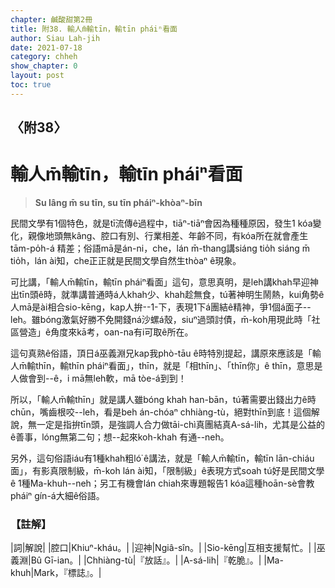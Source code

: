 ```yaml
---
chapter: 鹹酸甜第2冊
title: 附38. 輸人m̄輸tīn，輸tīn pháiⁿ看面
author: Siau Lah-jih
date: 2021-07-18
category: chheh
show_chapter: 0
layout: post
toc: true
---
```


## 〈附38〉
# 輸人m̄輸tīn，輸tīn pháiⁿ看面
> **Su lâng m̄ su tīn, su tīn pháiⁿ-khòaⁿ-bīn**

民間文學有1個特色，就是tī流傳ê過程中，tiāⁿ-tiāⁿ會因為種種原因，發生1 kóa變化，親像地頭無kâng、腔口有別、行業相差、年齡不同，有kóa所在就會產生tām-po̍h-á 精差；俗語mā是án-ni，che，lán m̄-thang講siáng tio̍h siáng m̄ tio̍h，lán ài知，che正正就是民間文學自然生thòaⁿ ê現象。

可比講，「輸人m̄輸tīn，輸tīn pháiⁿ看面」這句，意思真明，是leh講khah早迎神出tīn頭ê時，就準講普通時á人khah少、khah趁無食，tú著神明生鬧熱，kui角勢ê人mā是ài相合sio-kēng，kap人拚--1-下，表現1下á團結ê精神，爭1個á面子--leh。雖bóng激氣好勝不免開錢ná沙螺á殼，siuⁿ過頭討債，m̄-koh用現此時「社區營造」ê角度來kā考，oan-na有i可取ê所在。

這句真熟ê俗語，頂日á巫義淵兄kap我phò-tāu ê時特別提起，講原來應該是「輸人m̄輸thīn，輸thīn pháiⁿ看面」，thīn，就是「相thīn」、「thīn你」ê thīn，意思是人做會到--ê，i mā無leh軟，mā tòe-á到到！

所以，「輸人m̄輸thīn」就是講人雖bóng khah han-bān，tú著需要出錢出力ê時chūn，嘴齒根咬--leh，看是beh án-chóaⁿ chhiàng-tù，絕對thīn到底！這個解說，無一定是指拚tīn頭，是強調人合力做tāi-chì真團結真A-sá-lih，尤其是公益的ê善事，lóng無第二句；想--起來koh-khah 有通--neh。

另外，這句俗語iáu有1種khah粗ló͘ ê講法，就是「輸人m̄輸tīn，輸tīn lān-chiáu面」，有影真限制級，m̄-koh lán ài知，「限制級」ê表現方式soah tú好是民間文學ê 1種Ma-khuh--neh；另工有機會lán chiah來專題報告1 kóa這種hoān-sè會教pháiⁿ gín-á大細ê俗語。


### 【註解】

|詞|解說|
|腔口|Khiuⁿ-kháu。|
|迎神|Ngiâ-sîn。|
|Sio-kēng|互相支援幫忙。|
|巫義淵|Bû Gī-ian。|
|Chhiàng-tù|『放話』。|
|A-sá-lih|『乾脆』。|
|Ma-khuh|Mark，『標誌』。|
